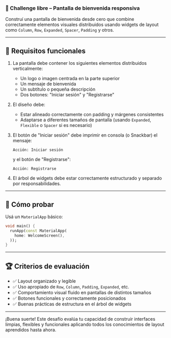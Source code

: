 ### 🎯 Challenge libre – Pantalla de bienvenida responsiva

Construí una pantalla de bienvenida desde cero que combine correctamente elementos visuales distribuidos usando widgets de layout como `Column`, `Row`, `Expanded`, `Spacer`, `Padding` y otros.

---

## 🧱 Requisitos funcionales

1. La pantalla debe contener los siguientes elementos distribuidos verticalmente:
    - Un logo o imagen centrada en la parte superior
    - Un mensaje de bienvenida
    - Un subtítulo o pequeña descripción
    - Dos botones: "Iniciar sesión" y "Registrarse"

2. El diseño debe:
    - Estar alineado correctamente con padding y márgenes consistentes
    - Adaptarse a diferentes tamaños de pantalla (usando `Expanded`, `Flexible` o `Spacer` si es necesario)

3. El botón de "Iniciar sesión" debe imprimir en consola (o Snackbar) el mensaje:
   ```
   Acción: Iniciar sesión
   ```
   y el botón de "Registrarse":
   ```
   Acción: Registrarse
   ```

4. El árbol de widgets debe estar correctamente estructurado y separado por responsabilidades.

---

## 🧪 Cómo probar

Usá un `MaterialApp` básico:

```dart
void main() {
  runApp(const MaterialApp(
    home: WelcomeScreen(),
  ));
}
```

---

## 🏆 Criterios de evaluación

- ✅ Layout organizado y legible
- ✅ Uso apropiado de `Row`, `Column`, `Padding`, `Expanded`, etc.
- ✅ Comportamiento visual fluido en pantallas de distintos tamaños
- ✅ Botones funcionales y correctamente posicionados
- ✅ Buenas prácticas de estructura en el árbol de widgets

---

¡Buena suerte! Este desafío evalúa tu capacidad de construir interfaces limpias, flexibles y funcionales aplicando todos los conocimientos de layout aprendidos hasta ahora.
